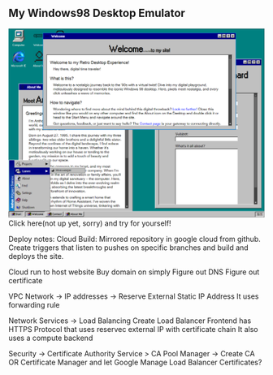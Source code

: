 ## My Windows98 Desktop Emulator
![Example Image](/readme/images/screenshot-1.png)
Click here(not up yet, sorry) and try for yourself!



Deploy notes:
Cloud Build:
Mirrored repository in google cloud from github.
Create triggers that listen to pushes on specific branches and build and deploys the site.

Cloud run to host website
Buy domain on simply
Figure out DNS
Figure out certificate


VPC Network -> IP addresses -> Reserve External Static IP Address
It uses forwarding rule

Network Services -> Load Balancing Create Load Balancer
Frontend has HTTPS Protocol that uses reservec external IP with certificate chain
It also uses a compute backend


Security -> Certificate Authority Service > CA Pool Manager -> Create CA
OR
Certificate Manager and let Google Manage Load Balancer Certificates?


